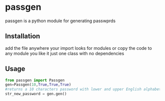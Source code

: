 # passgen

passgen is a python module for generating passwprds

## Installation

add the file anywhere your import looks for modules or copy the code to any module you like
it just one class with no dependencies


## Usage

```python
from passgen import Passgen
gen=Passgen(10,True,True,True)
#returns a 10 characters password with lower and upper English alphabet and decimal numbers
str_new_password = gen.gen()
